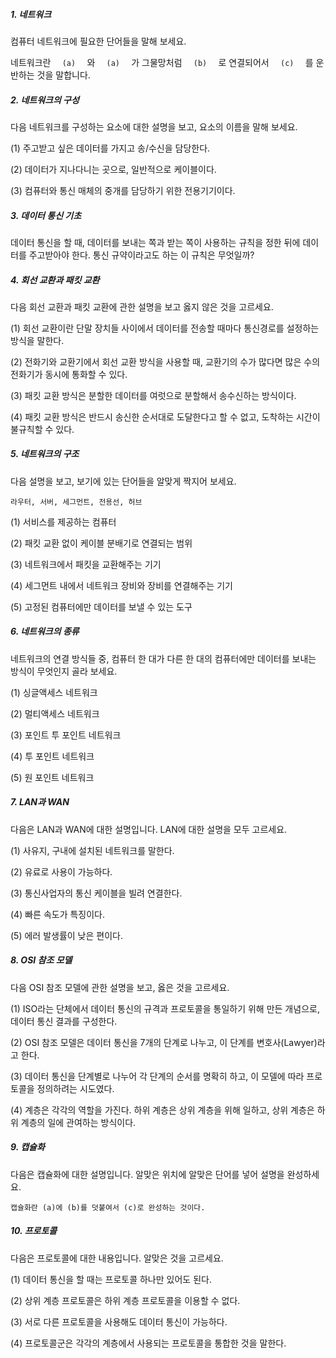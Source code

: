##### 1. 네트워크

컴퓨터 네트워크에 필요한 단어들을 말해 보세요.

네트워크란 `   (a)   ` 와 `   (a)   ` 가 그물망처럼 `   (b)   ` 로 연결되어서 `   (c)   ` 를 운반하는 것을 말합니다.



##### 2. 네트워크의 구성

다음 네트워크를 구성하는 요소에 대한 설명을 보고, 요소의 이름을 말해 보세요.

(1) 주고받고 싶은 데이터를 가지고 송/수신을 담당한다.

(2) 데이터가 지나다니는 곳으로, 일반적으로 케이블이다.

(3) 컴퓨터와 통신 매체의 중개를 담당하기 위한 전용기기이다.



##### 3. 데이터 통신 기초

데이터 통신을 할 때, 데이터를 보내는 쪽과 받는 쪽이 사용하는 규칙을 정한 뒤에 데이터를 주고받아야 한다. 통신 규약이라고도 하는 이 규칙은 무엇일까?



##### 4. 회선 교환과 패킷 교환

다음 회선 교환과 패킷 교환에 관한 설명을 보고 옳지 않은 것을 고르세요.

(1) 회선 교환이란 단말 장치들 사이에서 데이터를 전송할 때마다 통신경로를 설정하는 방식을 말한다.

(2) 전화기와 교환기에서 회선 교환 방식을 사용할 때, 교환기의 수가 많다면 많은 수의 전화기가 동시에 통화할 수 있다.

(3) 패킷 교환 방식은 분할한 데이터를 여럿으로 분할해서 송수신하는 방식이다.

(4) 패킷 교환 방식은 반드시 송신한 순서대로 도달한다고 할 수 없고, 도착하는 시간이 불규칙할 수 있다.



##### 5. 네트워크의 구조

다음 설명을 보고, 보기에 있는 단어들을 알맞게 짝지어 보세요.

```
라우터, 서버, 세그먼트, 전용선, 허브 
```

(1) 서비스를 제공하는 컴퓨터

(2) 패킷 교환 없이 케이블 분배기로 연결되는 범위

(3) 네트워크에서 패킷을 교환해주는 기기

(4) 세그먼트 내에서 네트워크 장비와 장비를 연결해주는 기기

(5) 고정된 컴퓨터에만 데이터를 보낼 수 있는 도구



##### 6. 네트워크의 종류

네트워크의 연결 방식들 중, 컴퓨터 한 대가 다른 한 대의 컴퓨터에만 데이터를 보내는 방식이 무엇인지 골라 보세요.

(1) 싱글액세스 네트워크

(2) 멀티액세스 네트워크

(3) 포인트 투 포인트 네트워크

(4) 투 포인트 네트워크

(5) 원 포인트 네트워크



##### 7. LAN과 WAN

다음은 LAN과 WAN에 대한 설명입니다. LAN에 대한 설명을 모두 고르세요.

(1) 사유지, 구내에 설치된 네트워크를 말한다.

(2) 유료로 사용이 가능하다.

(3) 통신사업자의 통신 케이블을 빌려 연결한다.

(4) 빠른 속도가 특징이다.

(5) 에러 발생률이 낮은 편이다.



##### 8. OSI 참조 모델

다음 OSI 참조 모델에 관한 설명을 보고, 옳은 것을 고르세요.

(1) ISO라는 단체에서 데이터 통신의 규격과 프로토콜을 통일하기 위해 만든 개념으로, 데이터 통신 결과를 구성한다.

(2) OSI 참조 모델은 데이터 통신을 7개의 단계로 나누고, 이 단계를 변호사(Lawyer)라고 한다.

(3) 데이터 통신을 단계별로 나누어 각 단계의 순서를 명확히 하고, 이 모델에 따라 프로토콜을 정의하려는 시도였다.

(4) 계층은 각각의 역할을 가진다. 하위 계층은 상위 계층을 위해 일하고, 상위 계층은 하위 계층의 일에 관여하는 방식이다.



##### 9. 캡슐화

다음은 캡슐화에 대한 설명입니다. 알맞은 위치에 알맞은 단어를 넣어 설명을 완성하세요.

```
캡슐화란 (a)에 (b)를 덧붙여서 (c)로 완성하는 것이다.
```



##### 10. 프로토콜

다음은 프로토콜에 대한 내용입니다. 알맞은 것을 고르세요.

(1) 데이터 통신을 할 때는 프로토콜 하나만 있어도 된다.

(2) 상위 계층 프로토콜은 하위 계층 프로토콜을 이용할 수 없다.

(3) 서로 다른 프로토콜을 사용해도 데이터 통신이 가능하다.

(4) 프로토콜군은 각각의 계층에서 사용되는 프로토콜을 통합한 것을 말한다.
